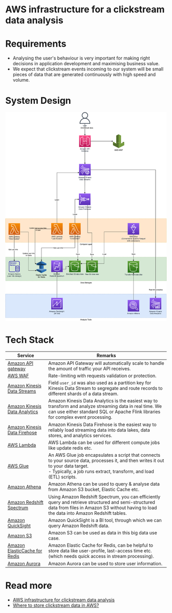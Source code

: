 # AWS infrastructure for a clickstream data analysis

# Requirements
- Analysing the user's behaviour is very important for making right decisions in application development and maximising business value.
- We expect that clickstream events incoming to our system will be small pieces of data that are generated continuously with high speed and volume.

# System Design

![](AWSClickStreamAnalytic.png)

# Tech Stack

| Service                                                                                                                                             | Remarks                                                                                                                                                                                                     |
|-----------------------------------------------------------------------------------------------------------------------------------------------------|-------------------------------------------------------------------------------------------------------------------------------------------------------------------------------------------------------------|
| [Amazon API gateway](../../2_AWSComponents/1_NetworkingAndContentDelivery/2_ApplicationNetworking/AmazonAPIGateway/Readme.md)                       | Amazon API Gateway will automatically scale to handle the amount of traffic your API receives.                                                                                                              |
| [AWS WAF](../../2_AWSComponents/2c_SecurityServices/2_InfraProtectionServices/AWSWAF.md)                                                            | Rate-limiting with requests validation or protection.                                                                                                                                                       |
| [Amazon Kinesis Data Streams](../../2_AWSComponents/5_MessageBrokerServices/AmazonKinesisDataStreams.md)                                            | Field `user_id` was also used as a partition key for Kinesis Data Stream to segregate and route records to different shards of a data stream.                                                               |
| [Amazon Kinesis Data Analytics](../../2_AWSComponents/10_BigDataComponents/DataAnalytics/AmazonManagedServiceForApacheFlink.md)                             | Amazon Kinesis Data Analytics is the easiest way to transform and analyze streaming data in real time. We can use either standard SQL or Apache Flink libraries for complex event processing.               |
| [Amazon Kinesis Data Firehose](../../2_AWSComponents/10_BigDataComponents/ETLServices/StreamProcessing/AmazonKinesisDataFirehouse/Readme.md) | Amazon Kinesis Data Firehose is the easiest way to reliably load streaming data into data lakes, data stores, and analytics services.                                                                       |
| [AWS Lambda](../../2_AWSComponents/3_ComputeServices/AWSLambda/Readme.md)                                                                           | AWS Lambda can be used for different compute jobs like update redis etc.                                                                                                                                    |
| [AWS Glue](../../2_AWSComponents/10_BigDataComponents/ETLServices/StreamProcessing/AWSGlue.md)                                                      | An AWS Glue job encapsulates a script that connects to your source data, processes it, and then writes it out to your data target. <br/>- Typically, a job runs extract, transform, and load (ETL) scripts. |
| [Amazon Athena](../../2_AWSComponents/10_BigDataComponents/DataAnalytics/AmazonAthena.md)                                                           | Amazon Athena can be used to query & analyse data from Amazon S3 bucket, Elastic Cache etc.                                                                                                                 |
| [Amazon Redshift Spectrum](../../2_AWSComponents/10_BigDataComponents/StorageDBs/DataWarehouse/AmazonRedshiftSpectrum.md)                           | Using Amazon Redshift Spectrum, you can efficiently query and retrieve structured and semi-structured data from files in Amazon S3 without having to load the data into Amazon Redshift tables.             |
| [Amazon QuickSight](../../2_AWSComponents/10_BigDataComponents/DataAnalytics/AmazonQuickSight.md)                                                   | Amazon QuickSight is a BI tool, through which we can query Amazon Redshift data.                                                                                                                            |
| [Amazon S3](../../2_AWSComponents/10_BigDataComponents/StorageDBs/DataLakes/S3DataLake.md)                                                          | Amazon S3 can be used as data in this big data use case.                                                                                                                                                    |
| [Amazon ElasticCache for Redis](../../2_AWSComponents/6_DatabaseServices/AmazonElasticCache/Readme.md)                                              | Amazon Elastic Cache for Redis, can be helpful to store data like user-profile, last-access time etc. (which needs quick access in stream processing).                                                      |
| [Amazon Aurora](../../2_AWSComponents/6_DatabaseServices/AmazonRDS/Readme.md)                                                                       | Amazon Aurora can be used to store user information.                                                                                                                                                        |

# Read more
- [AWS infrastructure for clickstream data analysis](https://www.automat-it.com/post/aws-infrastructure-for-a-clickstream-data-analysis)
- [Where to store clickstream data in AWS?](https://www.reddit.com/r/aws/comments/93ezn6/where_to_store_clickstream_data_in_aws/)